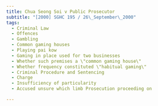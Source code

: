 ```yaml
---
title: Chua Seong Soi v Public Prosecutor
subtitle: "[2000] SGHC 195 / 26\_September\_2000"
tags:
  - Criminal Law
  - Offences
  - Gambling
  - Common gaming houses
  - Playing pai kow
  - Gaming in place used for two businesses
  - Whether such premises a \"common gaming house\"
  - Whether frequency constituted \"habitual gaming\"
  - Criminal Procedure and Sentencing
  - Charge
  - Insufficiency of particularity
  - Accused unsure which limb Prosecution proceeding on

---
```


